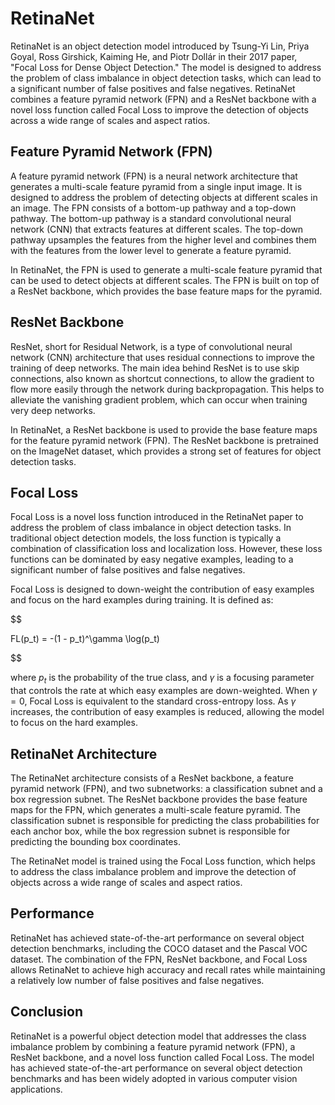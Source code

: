 # RetinaNet

RetinaNet is an object detection model introduced by Tsung-Yi Lin, Priya Goyal, Ross Girshick, Kaiming He, and Piotr Dollár in their 2017 paper, "Focal Loss for Dense Object Detection." The model is designed to address the problem of class imbalance in object detection tasks, which can lead to a significant number of false positives and false negatives. RetinaNet combines a feature pyramid network (FPN) and a ResNet backbone with a novel loss function called Focal Loss to improve the detection of objects across a wide range of scales and aspect ratios.

## Feature Pyramid Network (FPN)

A feature pyramid network (FPN) is a neural network architecture that generates a multi-scale feature pyramid from a single input image. It is designed to address the problem of detecting objects at different scales in an image. The FPN consists of a bottom-up pathway and a top-down pathway. The bottom-up pathway is a standard convolutional neural network (CNN) that extracts features at different scales. The top-down pathway upsamples the features from the higher level and combines them with the features from the lower level to generate a feature pyramid.

In RetinaNet, the FPN is used to generate a multi-scale feature pyramid that can be used to detect objects at different scales. The FPN is built on top of a ResNet backbone, which provides the base feature maps for the pyramid.

## ResNet Backbone

ResNet, short for Residual Network, is a type of convolutional neural network (CNN) architecture that uses residual connections to improve the training of deep networks. The main idea behind ResNet is to use skip connections, also known as shortcut connections, to allow the gradient to flow more easily through the network during backpropagation. This helps to alleviate the vanishing gradient problem, which can occur when training very deep networks.

In RetinaNet, a ResNet backbone is used to provide the base feature maps for the feature pyramid network (FPN). The ResNet backbone is pretrained on the ImageNet dataset, which provides a strong set of features for object detection tasks.

## Focal Loss

Focal Loss is a novel loss function introduced in the RetinaNet paper to address the problem of class imbalance in object detection tasks. In traditional object detection models, the loss function is typically a combination of classification loss and localization loss. However, these loss functions can be dominated by easy negative examples, leading to a significant number of false positives and false negatives.

Focal Loss is designed to down-weight the contribution of easy examples and focus on the hard examples during training. It is defined as:


$$

FL(p_t) = -(1 - p_t)^\gamma \log(p_t)

$$


where $p_t$ is the probability of the true class, and $\gamma$ is a focusing parameter that controls the rate at which easy examples are down-weighted. When $\gamma = 0$, Focal Loss is equivalent to the standard cross-entropy loss. As $\gamma$ increases, the contribution of easy examples is reduced, allowing the model to focus on the hard examples.

## RetinaNet Architecture

The RetinaNet architecture consists of a ResNet backbone, a feature pyramid network (FPN), and two subnetworks: a classification subnet and a box regression subnet. The ResNet backbone provides the base feature maps for the FPN, which generates a multi-scale feature pyramid. The classification subnet is responsible for predicting the class probabilities for each anchor box, while the box regression subnet is responsible for predicting the bounding box coordinates.

The RetinaNet model is trained using the Focal Loss function, which helps to address the class imbalance problem and improve the detection of objects across a wide range of scales and aspect ratios.

## Performance

RetinaNet has achieved state-of-the-art performance on several object detection benchmarks, including the COCO dataset and the Pascal VOC dataset. The combination of the FPN, ResNet backbone, and Focal Loss allows RetinaNet to achieve high accuracy and recall rates while maintaining a relatively low number of false positives and false negatives.

## Conclusion

RetinaNet is a powerful object detection model that addresses the class imbalance problem by combining a feature pyramid network (FPN), a ResNet backbone, and a novel loss function called Focal Loss. The model has achieved state-of-the-art performance on several object detection benchmarks and has been widely adopted in various computer vision applications.

